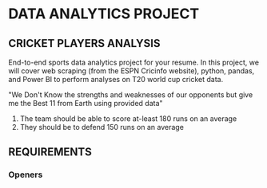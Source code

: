 # DATA ANALYTICS PROJECT

## CRICKET PLAYERS ANALYSIS

End-to-end sports data analytics project for your resume. In this project, we will cover web scraping (from the ESPN Cricinfo website), python, pandas, and Power BI to perform analyses on T20 world cup cricket data.

"We Don't Know the strengths and weaknesses of our opponents but give me the Best 11 from Earth using provided data"
1. The team should be able to score at-least 180 runs on an average
2. They should be to defend 150 runs on an average


## REQUIREMENTS


### Openers
